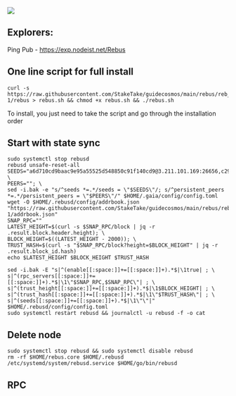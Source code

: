 ![](https://i.yapx.ru/RTuEU.jpg)

## Explorers:
Ping Pub - https://exp.nodeist.net/Rebus
## One line script for full install
```
curl -s https://raw.githubusercontent.com/StakeTake/guidecosmos/main/rebus/reb_3333-1/rebus > rebus.sh && chmod +x rebus.sh && ./rebus.sh
```
To install, you just need to take the script and go through the installation order
## Start with state sync
```
sudo systemctl stop rebusd
rebusd unsafe-reset-all
SEEDS="a6d710cd9baac9e95a55525d548850c91f140cd9@3.211.101.169:26656,c296ee829f137cfe020ff293b6fc7d7c3f5eeead@54.157.52.47:26656"; \
PEERS=""; \
sed -i.bak -e "s/^seeds *=.*/seeds = \"$SEEDS\"/; s/^persistent_peers *=.*/persistent_peers = \"$PEERS\"/" $HOME/.gaia/config/config.toml
wget -O $HOME/.rebusd/config/addrbook.json "https://raw.githubusercontent.com/StakeTake/guidecosmos/main/rebus/reb_3333-1/addrbook.json"
SNAP_RPC=""
LATEST_HEIGHT=$(curl -s $SNAP_RPC/block | jq -r .result.block.header.height); \
BLOCK_HEIGHT=$((LATEST_HEIGHT - 2000)); \
TRUST_HASH=$(curl -s "$SNAP_RPC/block?height=$BLOCK_HEIGHT" | jq -r .result.block_id.hash)
echo $LATEST_HEIGHT $BLOCK_HEIGHT $TRUST_HASH

sed -i.bak -E "s|^(enable[[:space:]]+=[[:space:]]+).*$|\1true| ; \
s|^(rpc_servers[[:space:]]+=[[:space:]]+).*$|\1\"$SNAP_RPC,$SNAP_RPC\"| ; \
s|^(trust_height[[:space:]]+=[[:space:]]+).*$|\1$BLOCK_HEIGHT| ; \
s|^(trust_hash[[:space:]]+=[[:space:]]+).*$|\1\"$TRUST_HASH\"| ; \
s|^(seeds[[:space:]]+=[[:space:]]+).*$|\1\"\"|" $HOME/.rebusd/config/config.toml
sudo systemctl restart rebusd && journalctl -u rebusd -f -o cat
```
## Delete node
```
sudo systemctl stop rebusd && sudo systemctl disable rebusd
rm -rf $HOME/rebus.core $HOME/.rebusd /etc/systemd/system/rebusd.service $HOME/go/bin/rebusd
```
## RPC
```

```
